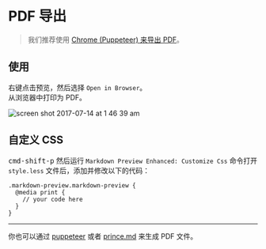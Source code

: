 # PDF 导出

> 我们推荐使用 [Chrome (Puppeteer) 来导出 PDF](puppeteer.md)。

## 使用

右键点击预览，然后选择 `Open in Browser`。  
从浏览器中打印为 PDF。

![screen shot 2017-07-14 at 1 46 39 am](https://user-images.githubusercontent.com/1908863/28201366-536dbc0a-6836-11e7-866f-db9a5d12de16.png)

## 自定义 CSS

<kbd>cmd-shift-p</kbd> 然后运行 `Markdown Preview Enhanced: Customize Css` 命令打开 `style.less` 文件后，添加并修改以下的代码：

```less
.markdown-preview.markdown-preview {
  @media print {
    // your code here
  }
}
```

---

你也可以通过 [puppeteer](zh-cn/puppeteer.md) 或者 [prince.md](zh-cn/prince.md) 来生成 PDF 文件。
